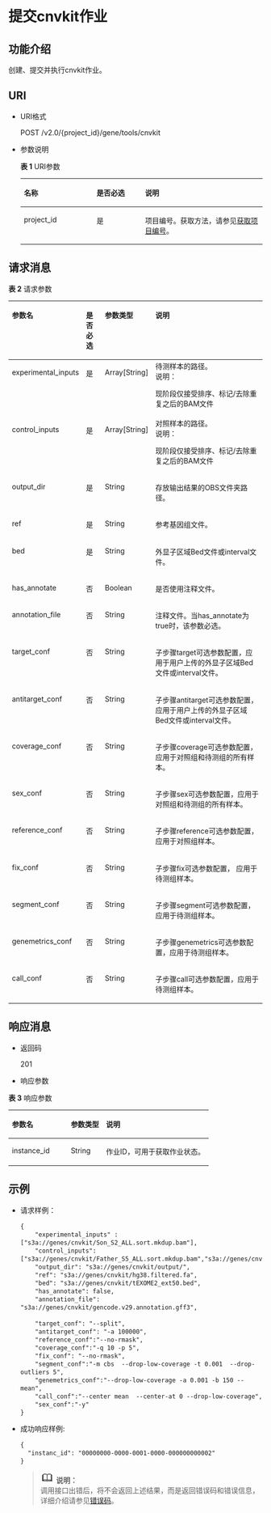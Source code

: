 # 提交cnvkit作业<a name="dli_02_0156"></a>

## 功能介绍<a name="section13287428103611"></a>

创建、提交并执行cnvkit作业。

## URI<a name="section52924285361"></a>

-   URI格式

    POST /v2.0/\{project\_id\}/gene/tools/cnvkit

-   参数说明

    **表 1**  URI参数

    <a name="table18299172853614"></a>
    <table><thead align="left"><tr id="row947592853614"><th class="cellrowborder" valign="top" width="30%" id="mcps1.2.4.1.1"><p id="p1347513282368"><a name="p1347513282368"></a><a name="p1347513282368"></a>名称</p>
    </th>
    <th class="cellrowborder" valign="top" width="20%" id="mcps1.2.4.1.2"><p id="p74757287366"><a name="p74757287366"></a><a name="p74757287366"></a>是否必选</p>
    </th>
    <th class="cellrowborder" valign="top" width="50%" id="mcps1.2.4.1.3"><p id="p1475182833610"><a name="p1475182833610"></a><a name="p1475182833610"></a>说明</p>
    </th>
    </tr>
    </thead>
    <tbody><tr id="row16475152833619"><td class="cellrowborder" valign="top" width="30%" headers="mcps1.2.4.1.1 "><p id="p1547552803615"><a name="p1547552803615"></a><a name="p1547552803615"></a>project_id</p>
    </td>
    <td class="cellrowborder" valign="top" width="20%" headers="mcps1.2.4.1.2 "><p id="p19475828123613"><a name="p19475828123613"></a><a name="p19475828123613"></a>是</p>
    </td>
    <td class="cellrowborder" valign="top" width="50%" headers="mcps1.2.4.1.3 "><p id="p134756284367"><a name="p134756284367"></a><a name="p134756284367"></a>项目编号。获取方法，请参见<a href="获取项目编号.md">获取项目编号</a>。</p>
    </td>
    </tr>
    </tbody>
    </table>


## 请求消息<a name="section1831452873613"></a>

**表 2**  请求参数

<a name="table19317132814368"></a>
<table><thead align="left"><tr id="row6476182803617"><th class="cellrowborder" valign="top" width="14.000000000000002%" id="mcps1.2.5.1.1"><p id="p7476142811364"><a name="p7476142811364"></a><a name="p7476142811364"></a>参数名</p>
</th>
<th class="cellrowborder" valign="top" width="9%" id="mcps1.2.5.1.2"><p id="p16476102818360"><a name="p16476102818360"></a><a name="p16476102818360"></a>是否必选</p>
</th>
<th class="cellrowborder" valign="top" width="14.000000000000002%" id="mcps1.2.5.1.3"><p id="p147652813365"><a name="p147652813365"></a><a name="p147652813365"></a>参数类型</p>
</th>
<th class="cellrowborder" valign="top" width="63%" id="mcps1.2.5.1.4"><p id="p447622833612"><a name="p447622833612"></a><a name="p447622833612"></a>说明</p>
</th>
</tr>
</thead>
<tbody><tr id="row17476828143615"><td class="cellrowborder" valign="top" width="14.000000000000002%" headers="mcps1.2.5.1.1 "><p id="p1314104871213"><a name="p1314104871213"></a><a name="p1314104871213"></a>experimental_inputs</p>
</td>
<td class="cellrowborder" valign="top" width="9%" headers="mcps1.2.5.1.2 "><p id="p9476328153611"><a name="p9476328153611"></a><a name="p9476328153611"></a>是</p>
</td>
<td class="cellrowborder" valign="top" width="14.000000000000002%" headers="mcps1.2.5.1.3 "><p id="p847672812361"><a name="p847672812361"></a><a name="p847672812361"></a>Array[String]</p>
</td>
<td class="cellrowborder" valign="top" width="63%" headers="mcps1.2.5.1.4 "><div class="p" id="p19676154814477"><a name="p19676154814477"></a><a name="p19676154814477"></a>待测样本的路径。<div class="note" id="note1080012315201"><a name="note1080012315201"></a><a name="note1080012315201"></a><span class="notetitle"> 说明： </span><div class="notebody"><p id="p118011631132019"><a name="p118011631132019"></a><a name="p118011631132019"></a>现阶段仅接受排序、标记/去除重复之后的BAM文件</p>
</div></div>
</div>
</td>
</tr>
<tr id="row77714148278"><td class="cellrowborder" valign="top" width="14.000000000000002%" headers="mcps1.2.5.1.1 "><p id="p10528141511272"><a name="p10528141511272"></a><a name="p10528141511272"></a>control_inputs</p>
</td>
<td class="cellrowborder" valign="top" width="9%" headers="mcps1.2.5.1.2 "><p id="p20529161552719"><a name="p20529161552719"></a><a name="p20529161552719"></a>是</p>
</td>
<td class="cellrowborder" valign="top" width="14.000000000000002%" headers="mcps1.2.5.1.3 "><p id="p8531181519277"><a name="p8531181519277"></a><a name="p8531181519277"></a>Array[String]</p>
</td>
<td class="cellrowborder" valign="top" width="63%" headers="mcps1.2.5.1.4 "><div class="p" id="p1453261542719"><a name="p1453261542719"></a><a name="p1453261542719"></a>对照样本的路径。<div class="note" id="note185338155274"><a name="note185338155274"></a><a name="note185338155274"></a><span class="notetitle"> 说明： </span><div class="notebody"><p id="p9536101532717"><a name="p9536101532717"></a><a name="p9536101532717"></a>现阶段仅接受排序、标记/去除重复之后的BAM文件</p>
</div></div>
</div>
</td>
</tr>
<tr id="row8477328193612"><td class="cellrowborder" valign="top" width="14.000000000000002%" headers="mcps1.2.5.1.1 "><p id="p16477152815366"><a name="p16477152815366"></a><a name="p16477152815366"></a>output_dir</p>
</td>
<td class="cellrowborder" valign="top" width="9%" headers="mcps1.2.5.1.2 "><p id="p16477122823611"><a name="p16477122823611"></a><a name="p16477122823611"></a>是</p>
</td>
<td class="cellrowborder" valign="top" width="14.000000000000002%" headers="mcps1.2.5.1.3 "><p id="p6477182853620"><a name="p6477182853620"></a><a name="p6477182853620"></a>String</p>
</td>
<td class="cellrowborder" valign="top" width="63%" headers="mcps1.2.5.1.4 "><p id="p18477728173614"><a name="p18477728173614"></a><a name="p18477728173614"></a>存放输出结果的OBS文件夹路径。</p>
</td>
</tr>
<tr id="row184771028183617"><td class="cellrowborder" valign="top" width="14.000000000000002%" headers="mcps1.2.5.1.1 "><p id="p1847712823618"><a name="p1847712823618"></a><a name="p1847712823618"></a>ref</p>
</td>
<td class="cellrowborder" valign="top" width="9%" headers="mcps1.2.5.1.2 "><p id="p34771828193615"><a name="p34771828193615"></a><a name="p34771828193615"></a>是</p>
</td>
<td class="cellrowborder" valign="top" width="14.000000000000002%" headers="mcps1.2.5.1.3 "><p id="p847702863615"><a name="p847702863615"></a><a name="p847702863615"></a>String</p>
</td>
<td class="cellrowborder" valign="top" width="63%" headers="mcps1.2.5.1.4 "><p id="p11477152863617"><a name="p11477152863617"></a><a name="p11477152863617"></a>参考基因组文件。</p>
</td>
</tr>
<tr id="row113875567118"><td class="cellrowborder" valign="top" width="14.000000000000002%" headers="mcps1.2.5.1.1 "><p id="p7387165671116"><a name="p7387165671116"></a><a name="p7387165671116"></a>bed</p>
</td>
<td class="cellrowborder" valign="top" width="9%" headers="mcps1.2.5.1.2 "><p id="p11387195621110"><a name="p11387195621110"></a><a name="p11387195621110"></a>是</p>
</td>
<td class="cellrowborder" valign="top" width="14.000000000000002%" headers="mcps1.2.5.1.3 "><p id="p1159104333311"><a name="p1159104333311"></a><a name="p1159104333311"></a>String</p>
</td>
<td class="cellrowborder" valign="top" width="63%" headers="mcps1.2.5.1.4 "><p id="p7387145631112"><a name="p7387145631112"></a><a name="p7387145631112"></a>外显子区域Bed文件或interval文件。</p>
</td>
</tr>
<tr id="row1811316545118"><td class="cellrowborder" valign="top" width="14.000000000000002%" headers="mcps1.2.5.1.1 "><p id="p101137542114"><a name="p101137542114"></a><a name="p101137542114"></a>has_annotate</p>
</td>
<td class="cellrowborder" valign="top" width="9%" headers="mcps1.2.5.1.2 "><p id="p121131554161110"><a name="p121131554161110"></a><a name="p121131554161110"></a>否</p>
</td>
<td class="cellrowborder" valign="top" width="14.000000000000002%" headers="mcps1.2.5.1.3 "><p id="p179051018353"><a name="p179051018353"></a><a name="p179051018353"></a>Boolean</p>
</td>
<td class="cellrowborder" valign="top" width="63%" headers="mcps1.2.5.1.4 "><p id="p131132054111117"><a name="p131132054111117"></a><a name="p131132054111117"></a>是否使用注释文件。</p>
</td>
</tr>
<tr id="row15477828153615"><td class="cellrowborder" valign="top" width="14.000000000000002%" headers="mcps1.2.5.1.1 "><p id="p174775286367"><a name="p174775286367"></a><a name="p174775286367"></a>annotation_file</p>
</td>
<td class="cellrowborder" valign="top" width="9%" headers="mcps1.2.5.1.2 "><p id="p10477162833610"><a name="p10477162833610"></a><a name="p10477162833610"></a>否</p>
</td>
<td class="cellrowborder" valign="top" width="14.000000000000002%" headers="mcps1.2.5.1.3 "><p id="p947716288367"><a name="p947716288367"></a><a name="p947716288367"></a>String</p>
</td>
<td class="cellrowborder" valign="top" width="63%" headers="mcps1.2.5.1.4 "><p id="p1687113185379"><a name="p1687113185379"></a><a name="p1687113185379"></a>注释文件。当has_annotate为true时，该参数必选。</p>
</td>
</tr>
<tr id="row113781706390"><td class="cellrowborder" valign="top" width="14.000000000000002%" headers="mcps1.2.5.1.1 "><p id="p137811014391"><a name="p137811014391"></a><a name="p137811014391"></a>target_conf</p>
</td>
<td class="cellrowborder" valign="top" width="9%" headers="mcps1.2.5.1.2 "><p id="p537811017397"><a name="p537811017397"></a><a name="p537811017397"></a>否</p>
</td>
<td class="cellrowborder" valign="top" width="14.000000000000002%" headers="mcps1.2.5.1.3 "><p id="p237870143915"><a name="p237870143915"></a><a name="p237870143915"></a>String</p>
</td>
<td class="cellrowborder" valign="top" width="63%" headers="mcps1.2.5.1.4 "><p id="p153781203390"><a name="p153781203390"></a><a name="p153781203390"></a>子步骤target可选参数配置，应用于用户上传的外显子区域Bed文件或interval文件。</p>
</td>
</tr>
<tr id="row1363317215391"><td class="cellrowborder" valign="top" width="14.000000000000002%" headers="mcps1.2.5.1.1 "><p id="p1263316263913"><a name="p1263316263913"></a><a name="p1263316263913"></a>antitarget_conf</p>
</td>
<td class="cellrowborder" valign="top" width="9%" headers="mcps1.2.5.1.2 "><p id="p582916389401"><a name="p582916389401"></a><a name="p582916389401"></a>否</p>
</td>
<td class="cellrowborder" valign="top" width="14.000000000000002%" headers="mcps1.2.5.1.3 "><p id="p1212935044014"><a name="p1212935044014"></a><a name="p1212935044014"></a>String</p>
</td>
<td class="cellrowborder" valign="top" width="63%" headers="mcps1.2.5.1.4 "><p id="p14736173118436"><a name="p14736173118436"></a><a name="p14736173118436"></a>子步骤antitarget可选参数配置，应用于用户上传的外显子区域Bed文件或interval文件。</p>
</td>
</tr>
<tr id="row147311513395"><td class="cellrowborder" valign="top" width="14.000000000000002%" headers="mcps1.2.5.1.1 "><p id="p573118515397"><a name="p573118515397"></a><a name="p573118515397"></a>coverage_conf</p>
</td>
<td class="cellrowborder" valign="top" width="9%" headers="mcps1.2.5.1.2 "><p id="p1597211392406"><a name="p1597211392406"></a><a name="p1597211392406"></a>否</p>
</td>
<td class="cellrowborder" valign="top" width="14.000000000000002%" headers="mcps1.2.5.1.3 "><p id="p1579155018408"><a name="p1579155018408"></a><a name="p1579155018408"></a>String</p>
</td>
<td class="cellrowborder" valign="top" width="63%" headers="mcps1.2.5.1.4 "><p id="p16732135103910"><a name="p16732135103910"></a><a name="p16732135103910"></a>子步骤coverage可选参数配置，应用于对照组和待测组的所有样本。</p>
</td>
</tr>
<tr id="row1219017815396"><td class="cellrowborder" valign="top" width="14.000000000000002%" headers="mcps1.2.5.1.1 "><p id="p1019017843919"><a name="p1019017843919"></a><a name="p1019017843919"></a>sex_conf</p>
</td>
<td class="cellrowborder" valign="top" width="9%" headers="mcps1.2.5.1.2 "><p id="p1569134054012"><a name="p1569134054012"></a><a name="p1569134054012"></a>否</p>
</td>
<td class="cellrowborder" valign="top" width="14.000000000000002%" headers="mcps1.2.5.1.3 "><p id="p64186518405"><a name="p64186518405"></a><a name="p64186518405"></a>String</p>
</td>
<td class="cellrowborder" valign="top" width="63%" headers="mcps1.2.5.1.4 "><p id="p519098183916"><a name="p519098183916"></a><a name="p519098183916"></a>子步骤sex可选参数配置，应用于对照组和待测组的所有样本。</p>
</td>
</tr>
<tr id="row1671216153911"><td class="cellrowborder" valign="top" width="14.000000000000002%" headers="mcps1.2.5.1.1 "><p id="p867131633910"><a name="p867131633910"></a><a name="p867131633910"></a>reference_conf</p>
</td>
<td class="cellrowborder" valign="top" width="9%" headers="mcps1.2.5.1.2 "><p id="p1713214113402"><a name="p1713214113402"></a><a name="p1713214113402"></a>否</p>
</td>
<td class="cellrowborder" valign="top" width="14.000000000000002%" headers="mcps1.2.5.1.3 "><p id="p82185214409"><a name="p82185214409"></a><a name="p82185214409"></a>String</p>
</td>
<td class="cellrowborder" valign="top" width="63%" headers="mcps1.2.5.1.4 "><p id="p1671168398"><a name="p1671168398"></a><a name="p1671168398"></a>子步骤reference可选参数配置，应用于对照组样本。</p>
</td>
</tr>
<tr id="row1251101883914"><td class="cellrowborder" valign="top" width="14.000000000000002%" headers="mcps1.2.5.1.1 "><p id="p192531618183917"><a name="p192531618183917"></a><a name="p192531618183917"></a>fix_conf</p>
</td>
<td class="cellrowborder" valign="top" width="9%" headers="mcps1.2.5.1.2 "><p id="p7634194194019"><a name="p7634194194019"></a><a name="p7634194194019"></a>否</p>
</td>
<td class="cellrowborder" valign="top" width="14.000000000000002%" headers="mcps1.2.5.1.3 "><p id="p176811541409"><a name="p176811541409"></a><a name="p176811541409"></a>String</p>
</td>
<td class="cellrowborder" valign="top" width="63%" headers="mcps1.2.5.1.4 "><p id="p125391819399"><a name="p125391819399"></a><a name="p125391819399"></a>子步骤fix可选参数配置， 应用于待测组样本。</p>
</td>
</tr>
<tr id="row9533132023916"><td class="cellrowborder" valign="top" width="14.000000000000002%" headers="mcps1.2.5.1.1 "><p id="p9533720103918"><a name="p9533720103918"></a><a name="p9533720103918"></a>segment_conf</p>
</td>
<td class="cellrowborder" valign="top" width="9%" headers="mcps1.2.5.1.2 "><p id="p221315426402"><a name="p221315426402"></a><a name="p221315426402"></a>否</p>
</td>
<td class="cellrowborder" valign="top" width="14.000000000000002%" headers="mcps1.2.5.1.3 "><p id="p6495135554010"><a name="p6495135554010"></a><a name="p6495135554010"></a>String</p>
</td>
<td class="cellrowborder" valign="top" width="63%" headers="mcps1.2.5.1.4 "><p id="p14533112017392"><a name="p14533112017392"></a><a name="p14533112017392"></a>子步骤segment可选参数配置，应用于待测组样本。</p>
</td>
</tr>
<tr id="row1852982211392"><td class="cellrowborder" valign="top" width="14.000000000000002%" headers="mcps1.2.5.1.1 "><p id="p252922213912"><a name="p252922213912"></a><a name="p252922213912"></a>genemetrics_conf</p>
</td>
<td class="cellrowborder" valign="top" width="9%" headers="mcps1.2.5.1.2 "><p id="p135631343164017"><a name="p135631343164017"></a><a name="p135631343164017"></a>否</p>
</td>
<td class="cellrowborder" valign="top" width="14.000000000000002%" headers="mcps1.2.5.1.3 "><p id="p18599562405"><a name="p18599562405"></a><a name="p18599562405"></a>String</p>
</td>
<td class="cellrowborder" valign="top" width="63%" headers="mcps1.2.5.1.4 "><p id="p1352912223911"><a name="p1352912223911"></a><a name="p1352912223911"></a>子步骤genemetrics可选参数配置，应用于待测组样本。</p>
</td>
</tr>
<tr id="row15522122716397"><td class="cellrowborder" valign="top" width="14.000000000000002%" headers="mcps1.2.5.1.1 "><p id="p125222027133920"><a name="p125222027133920"></a><a name="p125222027133920"></a>call_conf</p>
</td>
<td class="cellrowborder" valign="top" width="9%" headers="mcps1.2.5.1.2 "><p id="p9119944164018"><a name="p9119944164018"></a><a name="p9119944164018"></a>否</p>
</td>
<td class="cellrowborder" valign="top" width="14.000000000000002%" headers="mcps1.2.5.1.3 "><p id="p95451561404"><a name="p95451561404"></a><a name="p95451561404"></a>String</p>
</td>
<td class="cellrowborder" valign="top" width="63%" headers="mcps1.2.5.1.4 "><p id="p185222272398"><a name="p185222272398"></a><a name="p185222272398"></a>子步骤call可选参数配置，应用于待测组样本。</p>
</td>
</tr>
</tbody>
</table>

## 响应消息<a name="section134515287360"></a>

-   返回码

    201


-   响应参数

**表 3**  响应参数

<a name="table8348112818368"></a>
<table><thead align="left"><tr id="row11478132863610"><th class="cellrowborder" valign="top" width="29.409999999999997%" id="mcps1.2.4.1.1"><p id="p04782028173616"><a name="p04782028173616"></a><a name="p04782028173616"></a>参数名</p>
</th>
<th class="cellrowborder" valign="top" width="17.65%" id="mcps1.2.4.1.2"><p id="p34781128193612"><a name="p34781128193612"></a><a name="p34781128193612"></a>参数类型</p>
</th>
<th class="cellrowborder" valign="top" width="52.94%" id="mcps1.2.4.1.3"><p id="p1347917286364"><a name="p1347917286364"></a><a name="p1347917286364"></a>说明</p>
</th>
</tr>
</thead>
<tbody><tr id="row18479182813362"><td class="cellrowborder" valign="top" width="29.409999999999997%" headers="mcps1.2.4.1.1 "><p id="p12479202810367"><a name="p12479202810367"></a><a name="p12479202810367"></a>instance_id</p>
</td>
<td class="cellrowborder" valign="top" width="17.65%" headers="mcps1.2.4.1.2 "><p id="p54794288369"><a name="p54794288369"></a><a name="p54794288369"></a>String</p>
</td>
<td class="cellrowborder" valign="top" width="52.94%" headers="mcps1.2.4.1.3 "><p id="p4479428183614"><a name="p4479428183614"></a><a name="p4479428183614"></a>作业ID，可用于获取作业状态。</p>
</td>
</tr>
</tbody>
</table>

## 示例<a name="section910624615450"></a>

-   请求样例：

    ```
    {  
        "experimental_inputs" : ["s3a://genes/cnvkit/Son_S2_ALL.sort.mkdup.bam"],
        "control_inputs": ["s3a://genes/cnvkit/Father_S5_ALL.sort.mkdup.bam","s3a://genes/cnvkit/Mather_S1_ALL.sort.mkdup.bam"],
        "output_dir": "s3a://genes/cnvkit/output/",
        "ref": "s3a://genes/cnvkit/hg38.filtered.fa",
        "bed": "s3a://genes/cnvkit/tEXOME2_ext50.bed",
        "has_annotate": false,
        "annotation_file": "s3a://genes/cnvkit/gencode.v29.annotation.gff3",
    
        "target_conf": "--split",
        "antitarget_conf": "-a 100000",
        "reference_conf":"--no-rmask",
        "coverage_conf":"-q 10 -p 5",
        "fix_conf": "--no-rmask",
        "segment_conf":"-m cbs  --drop-low-coverage -t 0.001  --drop-outliers 5",
        "genemetrics_conf":"--drop-low-coverage -a 0.001 -b 150 --mean",
        "call_conf":"--center mean  --center-at 0 --drop-low-coverage",
        "sex_conf":"-y"
    }
    ```


-   成功响应样例:

    ```
    {
      "instanc_id": "00000000-0000-0001-0000-000000000002"
    }
    ```

    >![](public_sys-resources/icon-note.gif) **说明：**   
    >调用接口出错后，将不会返回上述结果，而是返回错误码和错误信息，详细介绍请参见[错误码](错误码.md)。  


